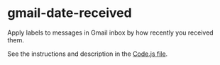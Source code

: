 # gmail-date-received
Apply labels to messages in Gmail inbox by how recently you received them.

See the instructions and description in the [Code.js file](https://github.com/imperialnolini/gmail-date-received/blob/main/Code.js).
